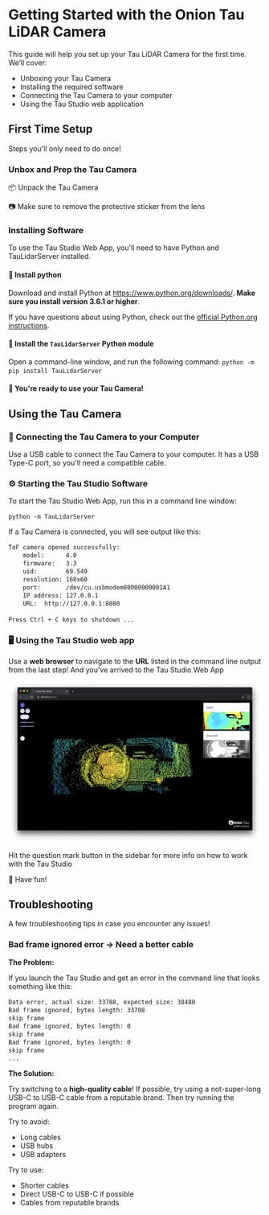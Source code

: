 # Getting Started with the Onion Tau LiDAR Camera

This guide will help you set up your Tau LiDAR Camera for the first time. We’ll cover:

* Unboxing your Tau Camera
* Installing the required software
* Connecting the Tau Camera to your computer
* Using the Tau Studio web application

## First Time Setup

Steps you'll only need to do once!

### Unbox and Prep the Tau Camera

📦 Unpack the Tau Camera

📷 Make sure to remove the protective sticker from the lens

### Installing Software

To use the Tau Studio Web App, you'll need to have Python and TauLidarServer installed.

#### 🐍 Install python
Download and install Python at https://www.python.org/downloads/. **Make sure you install version 3.6.1 or higher**.

If you have questions about using Python, check out the [official Python.org  instructions](https://docs.python.org/3/using/index.html).

#### 📩 Install the `TauLidarServer` Python module

Open a command-line window, and run the following command:
`python -m pip install TauLidarServer`

#### 🥳 You're ready to use your Tau Camera!

## Using the Tau Camera

### 📸 Connecting the Tau Camera to your Computer

Use a USB cable to connect the Tau Camera to your computer. It has a USB Type-C port, so you'll need a compatible cable.

### ⚙️ Starting the Tau Studio Software

To start the Tau Studio Web App, run this in a command line window:

```
python -m TauLidarServer
```

If a Tau Camera is connected, you will see output like this:

```
ToF camera opened successfully:
    model:      4.0
    firmware:   3.3
    uid:        69.549
    resolution: 160x60
    port:       /dev/cu.usbmodem00000000001A1
    IP address: 127.0.0.1
    URL:  http://127.0.0.1:8080

Press Ctrl + C keys to shutdown ...
```

### 🖥 Using the Tau Studio web app

Use a **web browser** to navigate to the **URL** listed in the command line output from the last step! And you've arrived to the Tau Studio Web App

![Onion Tau Studio Web App](img/onion-tau-studio-00.png)

Hit the question mark button in the sidebar for more info on how to work with the Tau Studio

🍻 Have fun!

## Troubleshooting

A few troubleshooting tips in case you encounter any issues!

### Bad frame ignored error -> Need a better cable

**The Problem:**

If you launch the Tau Studio and get an error in the command line that looks something like this:

```
Data error, actual size: 33788, expected size: 38480
Bad frame ignored, bytes length: 33708
skip frame
Bad frame ignored, bytes length: 0
skip frame
Bad frame ignored, bytes length: 0
skip frame
...
```

**The Solution:**

Try switching to a **high-quality cable**! If possible, try using a not-super-long USB-C to USB-C cable from a reputable brand. Then try running the program again.

Try to avoid:

* Long cables
* USB hubs
* USB adapters

Try to use:

* Shorter cables
* Direct USB-C to USB-C if possible
* Cables from reputable brands
